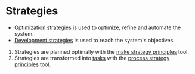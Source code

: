 # Strategies
 * [Optimization strategies](https://github.com/esteem8app/esteem8app.github.io/tree/master/docs/work-the-system/strategies/optimization-strategies) is used to optimize, refine and automate the system.
 * [Development strategies](https://github.com/esteem8app/esteem8app.github.io/tree/master/docs/work-the-system/strategies/development-strategies) is used to reach the system's objectives.


1. Strategies are planned optimally with the [make strategy principles](https://github.com/esteem8app/esteem8app.github.io/blob/master/docs/work-the-system/tools/make-strategy-principles.md) tool.
2. Strategies are transformed into [tasks](https://github.com/esteem8app/esteem8app.github.io/tree/master/docs/todo) with the [process strategy principles](https://github.com/esteem8app/esteem8app.github.io/blob/master/docs/work-the-system/tools/process-strategy-principles.md) tool.
